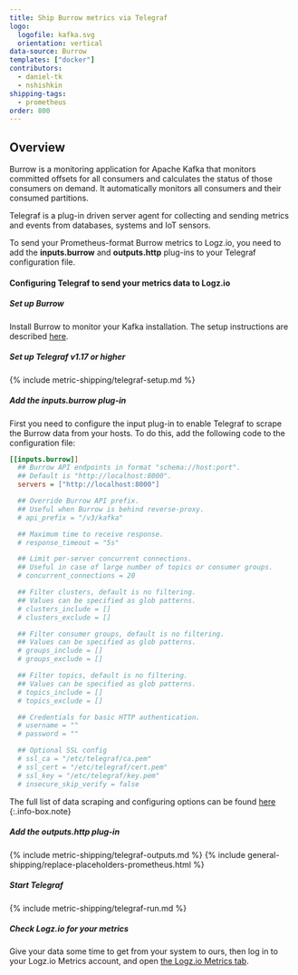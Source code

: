 ```yaml
---
title: Ship Burrow metrics via Telegraf
logo:
  logofile: kafka.svg
  orientation: vertical
data-source: Burrow 
templates: ["docker"]
contributors:
  - daniel-tk
  - nshishkin
shipping-tags:  
  - prometheus
order: 800
---
```


## Overview

Burrow is a monitoring application for Apache Kafka that monitors committed offsets for all consumers and calculates the status of those consumers on demand. It automatically monitors all consumers and their consumed partitions.

Telegraf is a plug-in driven server agent for collecting and sending metrics and events from databases, systems and IoT sensors.

To send your Prometheus-format Burrow metrics to Logz.io, you need to add the **inputs.burrow** and **outputs.http** plug-ins to your Telegraf configuration file.

#### Configuring Telegraf to send your metrics data to Logz.io

<div class="tasklist">

##### Set up Burrow

Install Burrow to monitor your Kafka installation. The setup instructions are described [here](https://github.com/linkedin/Burrow).

##### Set up Telegraf v1.17 or higher

{% include metric-shipping/telegraf-setup.md %}

##### Add the inputs.burrow plug-in

First you need to configure the input plug-in to enable Telegraf to scrape the Burrow data from your hosts. To do this, add the following code to the configuration file:

``` ini
[[inputs.burrow]]
  ## Burrow API endpoints in format "schema://host:port".
  ## Default is "http://localhost:8000".
  servers = ["http://localhost:8000"]

  ## Override Burrow API prefix.
  ## Useful when Burrow is behind reverse-proxy.
  # api_prefix = "/v3/kafka"

  ## Maximum time to receive response.
  # response_timeout = "5s"

  ## Limit per-server concurrent connections.
  ## Useful in case of large number of topics or consumer groups.
  # concurrent_connections = 20

  ## Filter clusters, default is no filtering.
  ## Values can be specified as glob patterns.
  # clusters_include = []
  # clusters_exclude = []

  ## Filter consumer groups, default is no filtering.
  ## Values can be specified as glob patterns.
  # groups_include = []
  # groups_exclude = []

  ## Filter topics, default is no filtering.
  ## Values can be specified as glob patterns.
  # topics_include = []
  # topics_exclude = []

  ## Credentials for basic HTTP authentication.
  # username = ""
  # password = ""

  ## Optional SSL config
  # ssl_ca = "/etc/telegraf/ca.pem"
  # ssl_cert = "/etc/telegraf/cert.pem"
  # ssl_key = "/etc/telegraf/key.pem"
  # insecure_skip_verify = false
```

<!-- info-box-start:info -->
The full list of data scraping and configuring options can be found [here](https://github.com/influxdata/telegraf/blob/release-1.18/plugins/inputs/burrow/README.md)
{:.info-box.note}
<!-- info-box-end -->

##### Add the outputs.http plug-in
  
{% include metric-shipping/telegraf-outputs.md %}
{% include general-shipping/replace-placeholders-prometheus.html %}

##### Start Telegraf

{% include metric-shipping/telegraf-run.md %}  
  
##### Check Logz.io for your metrics

Give your data some time to get from your system to ours, then log in to your Logz.io Metrics account, and open [the Logz.io Metrics tab](https://app.logz.io/#/dashboard/metrics/).


</div>
